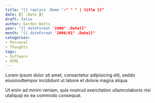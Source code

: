 ```yaml
---
title: "{{ replace .Name "-" " " | title }}"
date: {{ .Date }}
draft: false
author: Gordon Watts
year: "{{ dateFormat "2006" .Date}}"
month: "{{ dateFormat "2006/01" .Date}}"
categories:
- Personal
- Thoughts
tags:
- Software
- HTML
---
```


Lorem ipsum dolor sit amet, consectetur adipisicing elit, 
seddo eiusmodtempor incididunt ut labore et dolore magna aliqua.
<!--more-->
Ut enim ad minim veniam, quis nostrud exercitation ullamcolaboris
nisi utaliquip ex ea commodo consequat.